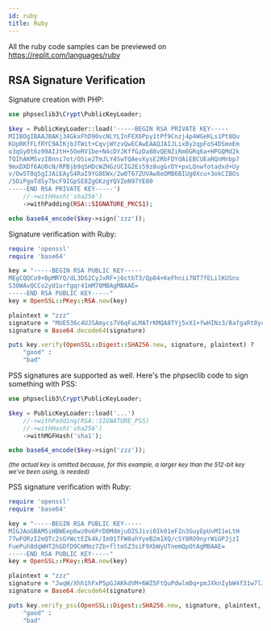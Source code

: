 ```yaml
---
id: ruby
title: Ruby
---
```


All the ruby code samples can be previewed on https://replit.com/languages/ruby

## RSA Signature Verification

Signature creation with PHP:

```php
use phpseclib3\Crypt\PublicKeyLoader;

$key = PublicKeyLoader::load('-----BEGIN RSA PRIVATE KEY-----
MIIBOgIBAAJBAKj34GkxFhD90vcNLYLInFEX6Ppy1tPf9Cnzj4p4WGeKLs1Pt8Qu
KUpRKfFLfRYC9AIKjbJTWit+CqvjWYzvQwECAwEAAQJAIJLixBy2qpFoS4DSmoEm
o3qGy0t6z09AIJtH+5OeRV1be+N4cDYJKffGzDa88vQENZiRm0GRq6a+HPGQMd2k
TQIhAKMSvzIBnni7ot/OSie2TmJLY4SwTQAevXysE2RbFDYdAiEBCUEaRQnMnbp7
9mxDXDf6AU0cN/RPBjb9qSHDcWZHGzUCIG2Es59z8ugGrDY+pxLQnwfotadxd+Uy
v/Ow5T0q5gIJAiEAyS4RaI9YG8EWx/2w0T67ZUVAw8eOMB6BIUg0Xcu+3okCIBOs
/5OiPgoTdSy7bcF9IGpSE8ZgGKzgYQVZeN97YE00
-----END RSA PRIVATE KEY-----')
    //->withHash('sha256')
    ->withPadding(RSA::SIGNATURE_PKCS1);

echo base64_encode($key->sign('zzz'));
```

Signature verification with Ruby:

```ruby
require 'openssl'
require 'base64'

key = "-----BEGIN RSA PUBLIC KEY-----
MEgCQQCo9+BpMRYQ/dL3DS2CyJxRF+j6ctbT3/Qp84+KeFhnii7NT7fELilKUSnx
S30WAvQCCo2yU1orfgqr41mM70MBAgMBAAE=
-----END RSA PUBLIC KEY-----"
key = OpenSSL::PKey::RSA.new(key)

plaintext = "zzz"
signature = "MUE536c4UJSAmycs7V6qFaLMATrKMQA8TYj5xX1+fwHINz3/BafgaRt0ycoD5IxTxaclLWavrGSza4xSBHraEw=="
signature = Base64.decode64(signature)

puts key.verify(OpenSSL::Digest::SHA256.new, signature, plaintext) ?
    "good" :
    "bad"
```
PSS signatures are supported as well. Here's the phpseclib code to sign something with PSS:

```php
use phpseclib3\Crypt\PublicKeyLoader;

$key = PublicKeyLoader::load('...')
    //->withPadding(RSA::SIGNATURE_PSS)
    //->withHash('sha256')
    ->withMGFHash('sha1');

echo base64_encode($key->sign('zzz'));
```
<sup>_(the actual key is omitted because, for this example, a larger key than the 512-bit key we've been using, is needed)_</sup>

PSS signature verification with Ruby:

```ruby
require 'openssl'
require 'base64'

key = "-----BEGIN RSA PUBLIC KEY-----
MIGJAoGBAM5iHBWEep6wz0o6PrD0MdmjuO2SJivi0Ik01eFZn3GuyEpUvMI1eLtH
77wFORzI2eQTc2sGYWctEZk4k/Im91TFW0ahYyeB2m1XQ/cSY8RO9nyrWiGPJjzI
FuePuh8dqWHT2hGDfD9CmMmz7Zb+fltmSZ3siF9XbWyUTnemQpOtAgMBAAE=
-----END RSA PUBLIC KEY-----"
key = OpenSSL::PKey::RSA.new(key)

plaintext = "zzz"
signature = "JwqW/Xhh1hFxP5pGJAKkdVM+6WZ5FtQuPdwlmDq+pmJXknIybW4f31w7lJiBvc2VL8fNXg1DllwuwyCnErKRSygDGwdzkHJ/chvrjUequhiqoPhgKe3vQCFvJdlbeUEkF2Ho2qK5xU0VI3ViS1htDuQXJvCHm30wO+zgW9kshCE="
signature = Base64.decode64(signature)

puts key.verify_pss(OpenSSL::Digest::SHA256.new, signature, plaintext, salt_length: OpenSSL::Digest::SHA256.new.digest_length, mgf1_hash: OpenSSL::Digest::SHA1.new) ?
    "good" :
    "bad"
```